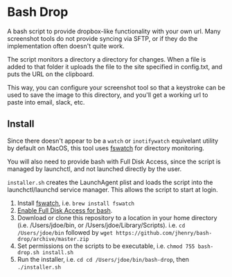 # Bash Drop

A bash script to provide dropbox-like functionality with your own url.  Many screenshot tools do not provide syncing via SFTP, or if they do the implementation often doesn't quite work.  

The script monitors a directory a directory for changes.  When a file is added to that folder it uploads the file to the site specified in config.txt, and puts the URL on the clipboard.  

This way, you can configure your screenshot tool so that a keystroke can be used to save the image to this directory, and you'll get a working url to paste into email, slack, etc.

## Install

Since there doesn't appear to be a ``watch`` or ``inotifywatch`` equivelant utility by default on MacOS, this tool uses [fswatch](https://github.com/emcrisostomo/fswatch) for directory monitoring.  

You will also need to provide bash with Full Disk Access, since the script is managed by launchctl, and not launched directly by the user.

``installer.sh`` creates the LaunchAgent plist and loads the script into the launchctl/launchd service manager.  This allows the script to start at login.

1. Install [fswatch](https://github.com/emcrisostomo/fswatch), i.e. ``brew install fswatch``
1. [Enable Full Disk Access for bash](https://apple.stackexchange.com/a/384314/409253).
1. Download or clone this repository to a location in your home directory (i.e. /Users/jdoe/bin, or /Users/jdoe/Library/Scripts). i.e. ``cd /Users/jdoe/bin`` followed by ``wget https://github.com/jhenry/bash-drop/archive/master.zip`` 
1. Set permissions on the scripts to be executable, i.e. ``chmod 755 bash-drop.sh install.sh``
1. Run the installer, i.e. ``cd cd /Users/jdoe/bin/bash-drop``, then ``./installer.sh``  



